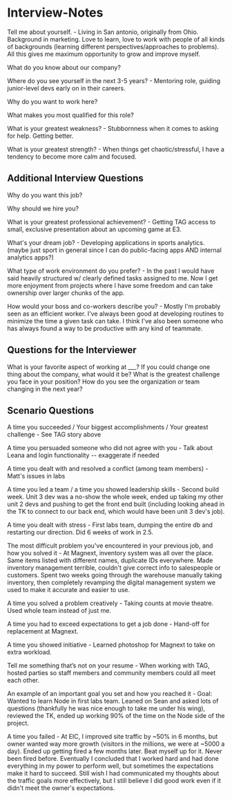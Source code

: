 # Interview-Notes

Tell me about yourself. - Living in San antonio, originally from Ohio. Background in marketing. Love to learn, love to work with people of all kinds of backgrounds (learning different perspectives/approaches to problems). All this gives me maximum opportunity to grow and improve myself.

What do you know about our company?

Where do you see yourself in the next 3-5 years? - Mentoring role, guiding junior-level devs early on in their careers.

Why do you want to work here?

What makes you most qualified for this role?

What is your greatest weakness? - Stubbornness when it comes to asking for help. Getting better.

What is your greatest strength? - When things get chaotic/stressful, I have a tendency to become more calm and focused.

## Additional Interview Questions

Why do you want this job?

Why should we hire you?

What is your greatest professional achievement? - Getting TAG access to small, exclusive presentation about an upcoming game at E3.

What's your dream job? - Developing applications in sports analytics. (maybe just sport in general since I can do public-facing apps AND internal analytics apps?)

What type of work environment do you prefer? - In the past I would have said heavily structured w/ clearly defined tasks assigned to me. Now I get more enjoyment from projects where I have some freedom and can take ownership over larger chunks of the app.

How would your boss and co-workers describe you? - Mostly I'm probably seen as an efficient worker. I've always been good at developing routines to minimize the time a given task can take. I think I've also been someone who has always found a way to be productive with any kind of teammate.

## Questions for the Interviewer

What is your favorite aspect of working at \_\_\_?
If you could change one thing about the company, what would it be?
What is the greatest challenge you face in your position?
How do you see the organization or team changing in the next year?

## Scenario Questions

A time you succeeded / Your biggest accomplishments / Your greatest challenge - See TAG story above

A time you persuaded someone who did not agree with you - Talk about Leana and login functionality -- exaggerate if needed

A time you dealt with and resolved a conflict (among team members) - Matt's issues in labs

A time you led a team / a time you showed leadership skills - Second build week. Unit 3 dev was a no-show the whole week, ended up taking my other unit 2 devs and pushing to get the front end built (including looking ahead in the TK to connect to our back end, which would have been unit 3 dev's job).

A time you dealt with stress - First labs team, dumping the entire db and restarting our direction. Did 6 weeks of work in 2.5.

The most difficult problem you've encountered in your previous job, and how you solved it - At Magnext, inventory system was all over the place. Same items listed with different names, duplicate IDs everywhere. Made inventory management terrible, couldn't give correct info to salespeople or customers. Spent two weeks going through the warehouse manually taking inventory, then completely revamping the digital management system we used to make it accurate and easier to use.

A time you solved a problem creatively - Taking counts at movie theatre. Used whole team instead of just me.

A time you had to exceed expectations to get a job done - Hand-off for replacement at Magnext.

A time you showed initiative - Learned photoshop for Magnext to take on extra workload.

Tell me something that’s not on your resume - When working with TAG, hosted parties so staff members and community members could all meet each other.

An example of an important goal you set and how you reached it - Goal: Wanted to learn Node in first labs team. Leaned on Sean and asked lots of questions (thankfully he was nice enough to take me under his wing), reviewed the TK, ended up working 90% of the time on the Node side of the project.

A time you failed - At EIC, I improved site traffic by ~50% in 6 months, but owner wanted way more growth (visitors in the millions, we were at ~5000 a day). Ended up getting fired a few months later. Beat myself up for it. Never been fired before. Eventually I concluded that I worked hard and had done everything in my power to perform well, but sometimes the expectations make it hard to succeed. Still wish I had communicated my thoughts about the traffic goals more effectively, but I still believe I did good work even if it didn't meet the owner's expectations.
